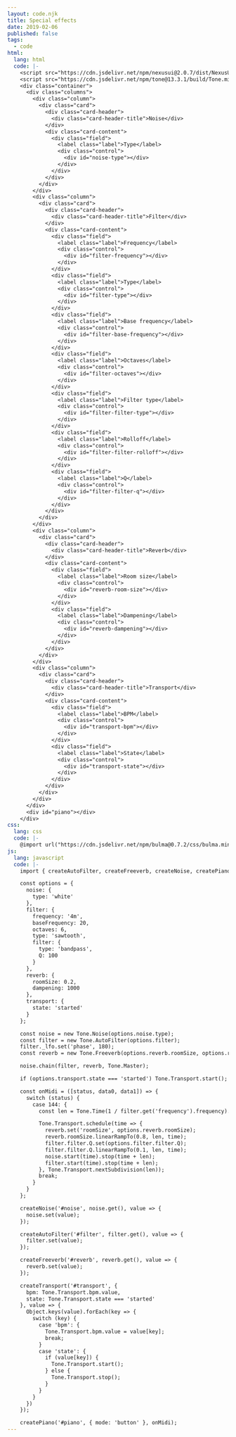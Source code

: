 ```yaml
---
layout: code.njk
title: Special effects
date: 2019-02-06
published: false
tags:
  - code
html:
  lang: html
  code: |-
    <script src="https://cdn.jsdelivr.net/npm/nexusui@2.0.7/dist/NexusUI.min.js"></script>
    <script src="https://cdn.jsdelivr.net/npm/tone@13.3.1/build/Tone.min.js"></script>
    <div class="container">
      <div class="columns">
        <div class="column">
          <div class="card">
            <div class="card-header">
              <div class="card-header-title">Noise</div>
            </div>
            <div class="card-content">
              <div class="field">
                <label class="label">Type</label>
                <div class="control">
                  <div id="noise-type"></div>
                </div>
              </div>
            </div>
          </div>
        </div>
        <div class="column">
          <div class="card">
            <div class="card-header">
              <div class="card-header-title">Filter</div>
            </div>
            <div class="card-content">
              <div class="field">
                <label class="label">Frequency</label>
                <div class="control">
                  <div id="filter-frequency"></div>
                </div>
              </div>
              <div class="field">
                <label class="label">Type</label>
                <div class="control">
                  <div id="filter-type"></div>
                </div>
              </div>
              <div class="field">
                <label class="label">Base frequency</label>
                <div class="control">
                  <div id="filter-base-frequency"></div>
                </div>
              </div>
              <div class="field">
                <label class="label">Octaves</label>
                <div class="control">
                  <div id="filter-octaves"></div>
                </div>
              </div>
              <div class="field">
                <label class="label">Filter type</label>
                <div class="control">
                  <div id="filter-filter-type"></div>
                </div>
              </div>
              <div class="field">
                <label class="label">Rolloff</label>
                <div class="control">
                  <div id="filter-filter-rolloff"></div>
                </div>
              </div>
              <div class="field">
                <label class="label">Q</label>
                <div class="control">
                  <div id="filter-filter-q"></div>
                </div>
              </div>
            </div>
          </div>
        </div>
        <div class="column">
          <div class="card">
            <div class="card-header">
              <div class="card-header-title">Reverb</div>
            </div>
            <div class="card-content">
              <div class="field">
                <label class="label">Room size</label>
                <div class="control">
                  <div id="reverb-room-size"></div>
                </div>
              </div>
              <div class="field">
                <label class="label">Dampening</label>
                <div class="control">
                  <div id="reverb-dampening"></div>
                </div>
              </div>
            </div>
          </div>
        </div>
        <div class="column">
          <div class="card">
            <div class="card-header">
              <div class="card-header-title">Transport</div>
            </div>
            <div class="card-content">
              <div class="field">
                <label class="label">BPM</label>
                <div class="control">
                  <div id="transport-bpm"></div>
                </div>
              </div>
              <div class="field">
                <label class="label">State</label>
                <div class="control">
                  <div id="transport-state"></div>
                </div>
              </div>
            </div>
          </div>
        </div>
      </div>
      <div id="piano"></div>
    </div>
css:
  lang: css
  code: |-
    @import url("https://cdn.jsdelivr.net/npm/bulma@0.7.2/css/bulma.min.css");
js:
  lang: javascript
  code: |-
    import { createAutoFilter, createFreeverb, createNoise, createPiano, createTransport } from '/code/nexus-tone-components/script.js';

    const options = {
      noise: {
        type: 'white' 
      },
      filter: {
        frequency: '4m',
        baseFrequency: 20,
        octaves: 6,
        type: 'sawtooth',
        filter: {
          type: 'bandpass',
          Q: 100
        }
      },
      reverb: {
        roomSize: 0.2,
        dampening: 1000
      },
      transport: {
        state: 'started'
      }
    };

    const noise = new Tone.Noise(options.noise.type);
    const filter = new Tone.AutoFilter(options.filter);
    filter._lfo.set('phase', 180);
    const reverb = new Tone.Freeverb(options.reverb.roomSize, options.reverb.dampening);

    noise.chain(filter, reverb, Tone.Master);

    if (options.transport.state === 'started') Tone.Transport.start();

    const onMidi = ([status, data0, data1]) => {
      switch (status) {
        case 144: {
          const len = Tone.Time(1 / filter.get('frequency').frequency).toSeconds();

          Tone.Transport.schedule(time => {
            reverb.set('roomSize', options.reverb.roomSize);
            reverb.roomSize.linearRampTo(0.8, len, time);
            filter.filter.Q.set(options.filter.filter.Q);
            filter.filter.Q.linearRampTo(0.1, len, time);
            noise.start(time).stop(time + len);
            filter.start(time).stop(time + len);
          }, Tone.Transport.nextSubdivision(len));
          break;
        }
      }
    };

    createNoise('#noise', noise.get(), value => {
      noise.set(value);
    });

    createAutoFilter('#filter', filter.get(), value => {
      filter.set(value);
    });

    createFreeverb('#reverb', reverb.get(), value => {
      reverb.set(value);
    });

    createTransport('#transport', {
      bpm: Tone.Transport.bpm.value,
      state: Tone.Transport.state === 'started'
    }, value => {
      Object.keys(value).forEach(key => {
        switch (key) {
          case 'bpm': {
            Tone.Transport.bpm.value = value[key];
            break;
          }
          case 'state': {
            if (value[key]) {
              Tone.Transport.start();
            } else {
              Tone.Transport.stop();
            }
          }
        }
      })
    });

    createPiano('#piano', { mode: 'button' }, onMidi);
---
```

